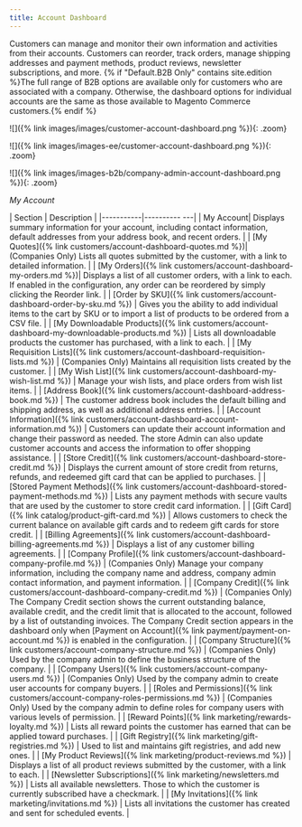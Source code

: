 ```yaml
---
title: Account Dashboard
---
```


Customers can manage and monitor their own information and activities from their accounts. Customers can reorder, track orders, manage shipping addresses and payment methods, product reviews, newsletter subscriptions, and more. {% if "Default.B2B Only" contains site.edition %}The full range of B2B options are available only for customers who are associated with a company. Otherwise, the dashboard options for individual accounts are the same as those available to Magento Commerce customers.{% endif %}

<!--{% if "Default.CE Only" contains site.edition %}-->
![]({% link images/images/customer-account-dashboard.png %}){: .zoom}
<!--{% endif %}-->
<!--{% if "Default.EE Only" contains site.edition %}-->
![]({% link images/images-ee/customer-account-dashboard.png %}){: .zoom}
<!--{% endif %}-->
<!--{% if "Default.B2B Only" contains site.edition %}-->
![]({% link images/images-b2b/company-admin-account-dashboard.png %}){: .zoom}
<!--{% endif %}-->
_My Account_

| Section   | Description  |
|-----------|---------- ---|
| My Account| Displays summary information for your account, including contact information, default addresses from your address book, and recent orders. |<!--{% if "Default.B2B Only" contains site.edition %}-->
| [My Quotes]({% link customers/account-dashboard-quotes.md %})| (Companies Only) Lists all quotes submitted by the customer, with a link to detailed information. |<!--{% endif %}-->
| [My Orders]({% link customers/account-dashboard-my-orders.md %})| Displays a list of all customer orders, with a link to each. If enabled in the configuration, any order can be reordered by simply clicking the Reorder link. |<!--{% if "Default.EE-B2B" contains site.edition %}-->
| [Order by SKU]({% link customers/account-dashboard-order-by-sku.md %}) | Gives you the ability to add individual items to the cart by SKU or to import a list of products to be ordered from a CSV file. |<!--{% endif %}-->
| [My Downloadable Products]({% link customers/account-dashboard-my-downloadable-products.md %}) | Lists all downloadable products the customer has purchased, with a link to each.  |<!--{% if "Default.B2B Only" contains site.edition %}-->
| [My Requisition Lists]({% link customers/account-dashboard-requisition-lists.md %})  | (Companies Only) Maintains all requisition lists created by the customer.  |<!--{% endif %}-->
| [My Wish List]({% link customers/account-dashboard-my-wish-list.md %})  | Manage your wish lists, and place orders from wish list items. |
| [Address Book]({% link customers/account-dashboard-address-book.md %})  | The customer address book includes the default billing and shipping address, as well as additional address entries. |
| [Account Information]({% link customers/account-dashboard-account-information.md %}) | Customers can update their account information and change their password as needed. The store Admin can also update customer accounts and access the information to offer shopping assistance.  |<!--{% if "Default.EE-B2B" contains site.edition %}-->
| [Store Credit]({% link customers/account-dashboard-store-credit.md %}) | Displays the current amount of store credit from returns, refunds, and redeemed gift card that can be applied to purchases.  |
| [Stored Payment Methods]({% link customers/account-dashboard-stored-payment-methods.md %}) | Lists any payment methods with secure vaults that are used by the customer to store credit card information.  |
| [Gift Card]({% link catalog/product-gift-card.md %}) | Allows customers to check the current balance on available gift cards and to redeem gift cards for store credit. |<!--{% endif %}-->
| [Billing Agreements]({% link customers/account-dashboard-billing-agreements.md %}) | Displays a list of any customer billing agreements. |<!--{% if "Default.B2B Only" contains site.edition %}-->
| [Company Profile]({% link customers/account-dashboard-company-profile.md %}) | (Companies Only) Manage your company information, including the company name and address, company admin contact information, and payment information.  |
| [Company Credit]({% link customers/account-dashboard-company-credit.md %})  | (Companies Only) The Company Credit section shows the current outstanding balance, available credit, and the credit limit that is allocated to the account, followed by a list of outstanding invoices. The Company Credit section appears in the dashboard only when [Payment on Account]({% link payment/payment-on-account.md %}) is enabled in the configuration. |
| [Company Structure]({% link customers/account-company-structure.md %}) | (Companies Only) Used by the company admin to define the business structure of the company.  |
| [Company Users]({% link customers/account-company-users.md %}) | (Companies Only) Used by the company admin to create user accounts for company buyers.  |
| [Roles and Permissions]({% link customers/account-company-roles-permissions.md %}) | (Companies Only) Used by the company admin to define roles   for company users with various levels of permission. |<!--{% endif %}--><!--{% if "Default.EE-B2B" contains site.edition %}-->
| [Reward Points]({% link marketing/rewards-loyalty.md %}) | Lists all reward points the customer has earned that can be applied toward purchases.   |
| [Gift Registry]({% link marketing/gift-registries.md %}) | Used to list and maintains gift registries, and  add new ones. |<!--{% endif %}-->
| [My Product Reviews]({% link marketing/product-reviews.md %}) | Displays a list of all product reviews submitted by the customer, with a link to each.  |
| [Newsletter Subscriptions]({% link marketing/newsletters.md %})  | Lists all available newsletters. Those to which the customer is currently subscribed have a checkmark. |<!--{% if "Default.EE-B2B" contains site.edition %}-->
| [My Invitations]({% link marketing/invitations.md %}) | Lists all invitations the customer has created and sent for scheduled events. |<!--{% endif %}-->

